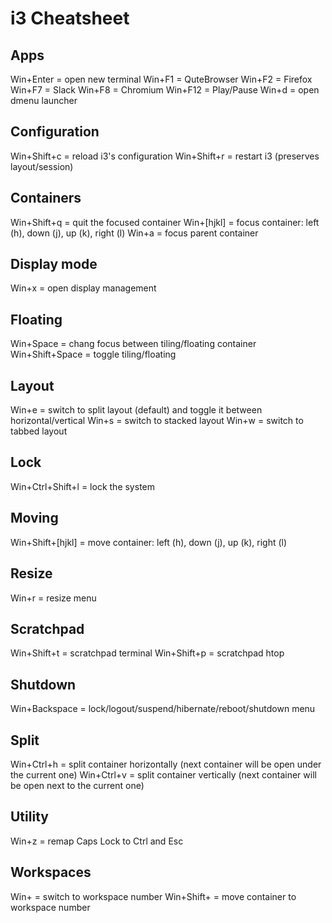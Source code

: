 # i3 Cheatsheet

## Apps

Win+Enter = open new terminal
Win+F1 = QuteBrowser
Win+F2 = Firefox
Win+F7 = Slack
Win+F8 = Chromium
Win+F12 = Play/Pause
Win+d = open dmenu launcher

## Configuration

Win+Shift+c = reload i3's configuration
Win+Shift+r = restart i3 (preserves layout/session)

## Containers

Win+Shift+q = quit the focused container
Win+[hjkl] = focus container: left (h), down (j), up (k), right (l)
Win+a = focus parent container

## Display mode

Win+x = open display management

## Floating

Win+Space = chang focus between tiling/floating container
Win+Shift+Space = toggle tiling/floating

## Layout

Win+e = switch to split layout (default) and toggle it between horizontal/vertical
Win+s = switch to stacked layout
Win+w = switch to tabbed layout

## Lock

Win+Ctrl+Shift+l = lock the system

## Moving

Win+Shift+[hjkl] = move container: left (h), down (j), up (k), right (l)

## Resize

Win+r = resize menu

## Scratchpad

Win+Shift+t = scratchpad terminal
Win+Shift+p = scratchpad htop

## Shutdown

Win+Backspace = lock/logout/suspend/hibernate/reboot/shutdown menu

## Split

Win+Ctrl+h = split container horizontally (next container will be open under the current one)
Win+Ctrl+v = split container vertically (next container will be open next to the current one)

## Utility

Win+z = remap Caps Lock to Ctrl and Esc

## Workspaces

Win+<number> = switch to workspace number <number>
Win+Shift+<number> = move container to workspace number <number>
